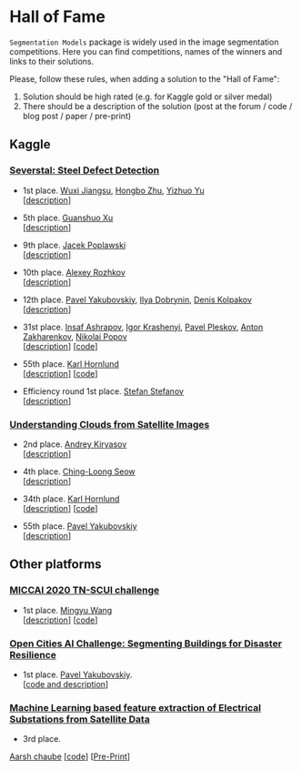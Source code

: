 # Hall of Fame

`Segmentation Models` package is widely used in the image segmentation competitions.
Here you can find competitions, names of the winners and links to their solutions.

Please, follow these rules, when adding a solution to the "Hall of Fame":

1. Solution should be high rated (e.g. for Kaggle gold or silver medal) 
2. There should be a description of the solution (post at the forum / code / blog post / paper / pre-print)


## Kaggle

### [Severstal: Steel Defect Detection](https://www.kaggle.com/c/severstal-steel-defect-detection)

- 1st place. 
[Wuxi Jiangsu](https://www.kaggle.com/rguo97), 
[Hongbo Zhu](https://www.kaggle.com/zhuhongbo), 
[Yizhuo Yu](https://www.kaggle.com/paffpaffyu)  
[[description](https://www.kaggle.com/c/severstal-steel-defect-detection/discussion/114254#latest-675874)]

- 5th place. 
[Guanshuo Xu](https://www.kaggle.com/wowfattie)  
[[description](https://www.kaggle.com/c/severstal-steel-defect-detection/discussion/117208#latest-675385)]

- 9th place. 
[Jacek Poplawski](https://www.linkedin.com/in/jacekpoplawski/)  
[[description](https://www.kaggle.com/c/severstal-steel-defect-detection/discussion/114297#latest-660842)]

- 10th place.
[Alexey Rozhkov](https://www.linkedin.com/in/alexisrozhkov)  
[[description](https://www.kaggle.com/c/severstal-steel-defect-detection/discussion/114465#latest-659615)]

- 12th place. 
[Pavel Yakubovskiy](https://www.linkedin.com/in/pavel-yakubovskiy/), 
[Ilya Dobrynin](https://www.linkedin.com/in/ilya-dobrynin-79a89b106/), 
[Denis Kolpakov](https://www.linkedin.com/in/denis-kolpakov-ab3137197/)  
[[description](https://www.kaggle.com/c/severstal-steel-defect-detection/discussion/114309#latest-661404)]

- 31st place. 
[Insaf Ashrapov](https://www.linkedin.com/in/iashrapov/), 
[Igor Krashenyi](https://www.linkedin.com/in/igor-krashenyi-38b89b98), 
[Pavel Pleskov](https://www.linkedin.com/in/ppleskov), 
[Anton Zakharenkov](https://www.linkedin.com/in/anton-zakharenkov/), 
[Nikolai Popov](https://www.linkedin.com/in/nikolai-popov-b2157370/)  
[[description](https://www.kaggle.com/c/severstal-steel-defect-detection/discussion/114383#latest-658438)]
[[code](https://github.com/Diyago/Severstal-Steel-Defect-Detection)]

- 55th place. 
[Karl Hornlund](https://www.linkedin.com/in/karl-hornlund/)  
[[description](https://www.kaggle.com/c/severstal-steel-defect-detection/discussion/114410#latest-672682)]
[[code](https://github.com/khornlund/severstal-steel-defect-detection)]

- Efficiency round 1st place.
[Stefan Stefanov](https://www.linkedin.com/in/stefan-stefanov-63a77b1)  
[[description](https://www.kaggle.com/c/severstal-steel-defect-detection/discussion/117486#latest-674229)]


### [Understanding Clouds from Satellite Images](https://www.kaggle.com/c/understanding_cloud_organization)

- 2nd place.
[Andrey Kiryasov](https://www.kaggle.com/ekydna)  
[[description](https://www.kaggle.com/c/understanding_cloud_organization/discussion/118255#latest-678189)]

- 4th place.
[Ching-Loong Seow](https://www.linkedin.com/in/clseow/)  
[[description](https://www.kaggle.com/c/understanding_cloud_organization/discussion/118016#latest-677333)]

- 34th place.
[Karl Hornlund](https://www.linkedin.com/in/karl-hornlund/)  
[[description](https://www.kaggle.com/c/understanding_cloud_organization/discussion/118250#latest-678176)]
[[code](https://github.com/khornlund/understanding-cloud-organization)]

- 55th place.
[Pavel Yakubovskiy](https://www.linkedin.com/in/pavel-yakubovskiy/)  
[[description](https://www.kaggle.com/c/understanding_cloud_organization/discussion/118019#latest-678626)]

## Other platforms

### [MICCAI 2020 TN-SCUI challenge](https://tn-scui2020.grand-challenge.org/Home/)  
- 1st place.
[Mingyu Wang](https://github.com/WAMAWAMA)  
[[description](https://github.com/WAMAWAMA/TNSCUI2020-Seg-Rank1st)]
[[code](https://github.com/WAMAWAMA/TNSCUI2020-Seg-Rank1st)]

### [Open Cities AI Challenge: Segmenting Buildings for Disaster Resilience](https://www.drivendata.org/competitions/60/building-segmentation-disaster-resilience/)
 - 1st place.
[Pavel Yakubovskiy](https://www.linkedin.com/in/pavel-yakubovskiy/).  
[[code and description](https://github.com/qubvel/open-cities-challenge)]

### [Machine Learning based feature extraction of Electrical Substations from Satellite Data ](https://competitions.codalab.org/competitions/32132#learn_the_details)

- 3rd place.

[Aarsh chaube](https://github.com/Aarsh2001)
[[code](https://github.com/Aarsh2001/ML_Challenge_NRSC)]
[[Pre-Print](https://github.com/Aarsh2001/ML_Challenge_NRSC/blob/main/3rd%20Rank%20Submission.pdf)]
